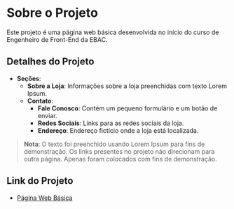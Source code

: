 # Sobre o Projeto

Este projeto é uma página web básica desenvolvida no início do curso de Engenheiro de Front-End da EBAC.

## Detalhes do Projeto

- **Seções**:
  - **Sobre a Loja**: Informações sobre a loja preenchidas com texto Lorem Ipsum.
  - **Contato**:
    - **Fale Conosco**: Contém um pequeno formulário e um botão de enviar.
    - **Redes Sociais**: Links para as redes sociais da loja.
    - **Endereço**: Endereço fictício onde a loja está localizada.

> **Nota**: O texto foi preenchido usando Lorem Ipsum para fins de demonstração. Os links presentes no projeto não direcionam para outra página. Apenas foram colocados com fins de demonstração.

## Link do Projeto

- [Página Web Básica](https://gamesshop-pi.vercel.app/#contact)
